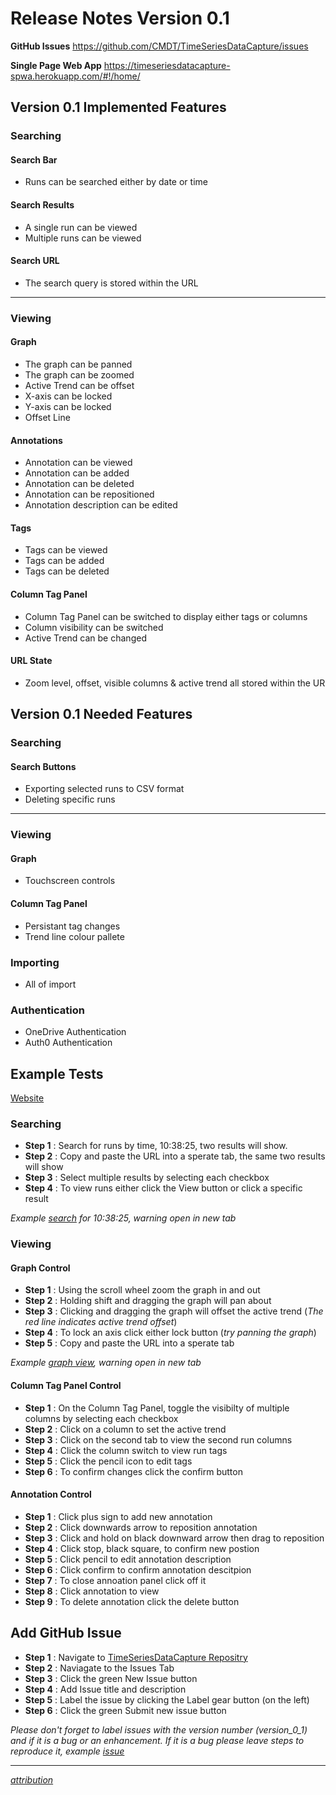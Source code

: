 # Release Notes Version 0.1

**GitHub Issues** https://github.com/CMDT/TimeSeriesDataCapture/issues

**Single Page Web App** https://timeseriesdatacapture-spwa.herokuapp.com/#!/home/

## Version 0.1 Implemented Features

### Searching

#### Search Bar
- Runs can be searched either by date or time

#### Search Results
- A single run can be viewed
- Multiple runs can be viewed

#### Search URL
- The search query is stored within the URL

---
 
### Viewing

#### Graph
- The graph can be panned
- The graph can be zoomed
- Active Trend can be offset
- X-axis can be locked
- Y-axis can be locked
- Offset Line

#### Annotations
- Annotation can be viewed
- Annotation can be added
- Annotation can be deleted
- Annotation can be repositioned
- Annotation description can be edited

#### Tags
- Tags can be viewed
- Tags can be added
- Tags can be deleted

#### Column Tag Panel
- Column Tag Panel can be switched to display either tags or columns
- Column visibility can be switched
- Active Trend can be changed

#### URL State
- Zoom level, offset, visible columns & active trend all stored within the UR

## Version 0.1 Needed Features

### Searching

#### Search Buttons
- Exporting selected runs to CSV format
- Deleting specific runs

---

### Viewing

#### Graph
- Touchscreen controls

#### Column Tag Panel
- Persistant tag changes
- Trend line colour pallete

### Importing
- All of import

### Authentication
- OneDrive Authentication
- Auth0 Authentication


## Example Tests
[Website](https://timeseriesdatacapture-spwa.herokuapp.com/#!/home/)
### Searching

- **Step 1** : Search for runs by time, 10:38:25, two results will show.
- **Step 2** : Copy and paste the URL into a sperate tab, the same two results will show
- **Step 3** : Select multiple results by selecting each checkbox
- **Step 4** : To view runs either click the View button or click a specific result

*Example [search]( https://timeseriesdatacapture-spwa.herokuapp.com/#!/home/?query=%252010:38:25) for 10:38:25, warning open in new tab* 

### Viewing
#### Graph Control
- **Step 1** : Using the scroll wheel zoom the graph in and out
- **Step 2** : Holding shift and dragging the graph will pan about
- **Step 3** : Clicking and dragging the graph will offset the active trend (*The red line indicates active trend offset*)
- **Step 4** : To lock an axis click either lock button (*try panning the graph*)
- **Step 5** : Copy and paste the URL into a sperate tab

*Example [graph view](https://timeseriesdatacapture-spwa.herokuapp.com/#!/view?runs=2B497C4DAFF48A9C!178&columns=2B497C4DAFF48A9C!178:RTH%2B2B497C4DAFF48A9C!178:T(Environment)&viewVector=%7B%22k%22:0.6,%22x%22:45.41,%22y%22:153.79%7D&offsetVector=%7B%22x%22:569.07,%22y%22:-129.01%7D&active=2B497C4DAFF48A9C!178%2BRTH), warning open in new tab*

#### Column Tag Panel Control
- **Step 1** : On the Column Tag Panel, toggle the visibilty of multiple columns by selecting each checkbox
- **Step 2** : Click on a column to set the active trend
- **Step 3** : Click on the second tab to view the second run columns
- **Step 4** : Click the column switch to view run tags
- **Step 5** : Click the pencil icon to edit tags
- **Step 6** : To confirm changes click the confirm button

#### Annotation Control
- **Step 1** : Click plus sign to add new annotation
- **Step 2** : Click downwards arrow to reposition annotation
- **Step 3** : Click and hold on black downward arrow then drag to reposition
- **Step 4** : Click stop, black square, to confirm new postion
- **Step 5** : Click pencil to edit annotation description
- **Step 6** : Click confirm to confirm annotation descitpion
- **Step 7** : To close annoation panel click off it
- **Step 8** : Click annotation to view
- **Step 9** : To delete annotation click the delete button


## Add GitHub Issue
- **Step 1** : Navigate to [TimeSeriesDataCapture Repositry](https://github.com/CMDT/TimeSeriesDataCapture/issues)
- **Step 2** : Naviagate to the Issues Tab
- **Step 3** : Click the green New Issue button
- **Step 4** : Add Issue title and description
- **Step 5** : Label the issue by clicking the Label gear button (on the left)
- **Step 6** : Click the green Submit new issue button

*Please don't forget to label issues with the version number (version_0_1) and if it is a bug or an enhancement. If it is a bug please leave steps to reproduce it, example [issue](https://github.com/CMDT/TimeSeriesDataCapture/issues/3)*
 
---

*[attribution](https://github.com/CMDT/TimeSeriesDataCapture/blob/master/Documents/attribution.md)*
